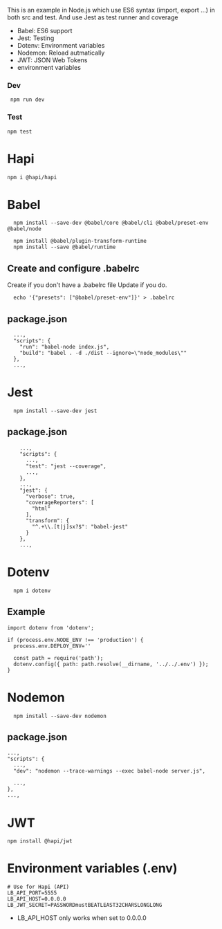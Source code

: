 This is an example in Node.js which use ES6 syntax (import, export ...) in both src and test. And use Jest as test runner and coverage

- Babel: ES6 support
- Jest: Testing
- Dotenv: Environment variables
- Nodemon: Reload autmatically
- JWT: JSON Web Tokens
- environment variables


### Dev

``` npm run dev```

### Test

``` npm test ```
# Hapi

```
npm i @hapi/hapi
```

# Babel

```
  npm install --save-dev @babel/core @babel/cli @babel/preset-env @babel/node

  npm install @babel/plugin-transform-runtime
  npm install --save @babel/runtime
```

## Create and configure .babelrc
Create if you don't have a .babelrc file
Update if you do.
```
  echo '{"presets": ["@babel/preset-env"]}' > .babelrc
```

## package.json

```
  ...,
  "scripts": {
    "run": "babel-node index.js",
    "build": "babel . -d ./dist --ignore=\"node_modules\""
  },
  ...,
```

# Jest
```
  npm install --save-dev jest
```

## package.json

```    
    ...,
    "scripts": {
      ...,
      "test": "jest --coverage",
      ...,
    },
    ...,
    "jest": {
      "verbose": true,
      "coverageReporters": [
        "html"
      ],
      "transform": {
        "^.+\\.[t|j]sx?$": "babel-jest"
      }
    },
    ...,

```

# Dotenv

```
  npm i dotenv
```
## Example

```
import dotenv from 'dotenv';

if (process.env.NODE_ENV !== 'production') {
  process.env.DEPLOY_ENV=''

  const path = require('path');
  dotenv.config({ path: path.resolve(__dirname, '../../.env') });
}
```

# Nodemon

```
  npm install --save-dev nodemon

```
## package.json

```
...,
"scripts": {
  ...,
  "dev": "nodemon --trace-warnings --exec babel-node server.js",

  ...,
},
...,
```
# JWT
```
npm install @hapi/jwt
```

# Environment variables (.env)
```
# Use for Hapi (API)
LB_API_PORT=5555
LB_API_HOST=0.0.0.0
LB_JWT_SECRET=PASSWORDmustBEATLEAST32CHARSLONGLONG
```
* LB_API_HOST only works when set to 0.0.0.0
